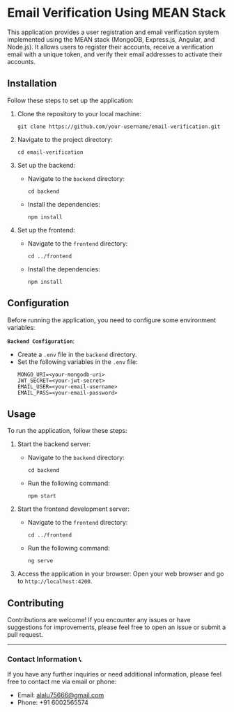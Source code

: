

# Email Verification Using MEAN Stack

This application provides a user registration and email verification system implemented using the MEAN stack (MongoDB, Express.js, Angular, and Node.js). It allows users to register their accounts, receive a verification email with a unique token, and verify their email addresses to activate their accounts.

## Installation

Follow these steps to set up the application:

1. Clone the repository to your local machine:
   ```
   git clone https://github.com/your-username/email-verification.git
   ```

2. Navigate to the project directory:
   ```
   cd email-verification
   ```

3. Set up the backend:
   - Navigate to the `backend` directory:
     ```
     cd backend
     ```
   - Install the dependencies:
     ```
     npm install
     ```

4. Set up the frontend:
   - Navigate to the `frontend` directory:
     ```
     cd ../frontend
     ```
   - Install the dependencies:
     ```
     npm install
     ```

## Configuration

Before running the application, you need to configure some environment variables:

 **`Backend Configuration`**:
   - Create a `.env` file in the `backend` directory.
   - Set the following variables in the `.env` file:
     ```
     MONGO_URI=<your-mongodb-uri>
     JWT_SECRET=<your-jwt-secret>
     EMAIL_USER=<your-email-username>
     EMAIL_PASS=<your-email-password>
     ```

## Usage

To run the application, follow these steps:

1. Start the backend server:
   - Navigate to the `backend` directory:
     ```
     cd backend
     ```
   - Run the following command:
     ```
     npm start
     ```

2. Start the frontend development server:
   - Navigate to the `frontend` directory:
     ```
     cd ../frontend
     ```
   - Run the following command:
     ```
     ng serve
     ```

3. Access the application in your browser:
   Open your web browser and go to `http://localhost:4200`.



## Contributing

Contributions are welcome! If you encounter any issues or have suggestions for improvements, please feel free to open an issue or submit a pull request.

---

### Contact Information 📞

If you have any further inquiries or need additional information, please feel free to contact me via email or phone:

- Email: alalu75666@gmail.com
- Phone: +91 6002565574